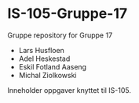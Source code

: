 # IS-105-Gruppe-17

Gruppe repository for Gruppe 17

  - Lars Husfloen
  - Adel Heskestad
  - Eskil Fotland Aaseng
  - Michal Ziolkowski

  Inneholder oppgaver knyttet til IS-105.
